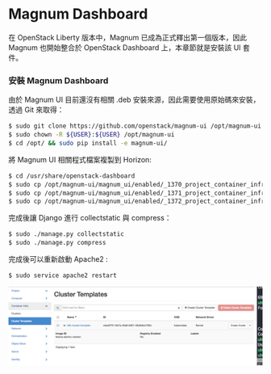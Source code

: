 # Magnum Dashboard
在 OpenStack Liberty 版本中，Magnum 已成為正式釋出第一個版本，因此 Magnum 也開始整合於 OpenStack Dashboard 上，本章節就是安裝該 UI 套件。

### 安裝 Magnum Dashboard
由於 Magnum UI 目前還沒有相關 .deb 安裝來源，因此需要使用原始碼來安裝，透過 Git 來取得：
```sh
$ sudo git clone https://github.com/openstack/magnum-ui /opt/magnum-ui -b stable/newton
$ sudo chown -R ${USER}:${USER} /opt/magnum-ui
$ cd /opt/ && sudo pip install -e magnum-ui/
```

將 Magnum UI 相關程式檔案複製到 Horizon:
```sh
$ cd /usr/share/openstack-dashboard
$ sudo cp /opt/magnum-ui/magnum_ui/enabled/_1370_project_container_infra_panel_group.py openstack_dashboard/local/enabled
$ sudo cp /opt/magnum-ui/magnum_ui/enabled/_1371_project_container_infra_clusters_panel.py openstack_dashboard/local/enabled
$ sudo cp /opt/magnum-ui/magnum_ui/enabled/_1372_project_container_infra_cluster_templates_panel.py openstack_dashboard/local/enabled
```

完成後讓 Django 進行 collectstatic 與 compress：
```sh
$ sudo ./manage.py collectstatic
$ sudo ./manage.py compress
```

完成後可以重新啟動 Apache2 :
```sh
$ sudo service apache2 restart
```

![](horizon-magnum.png)
